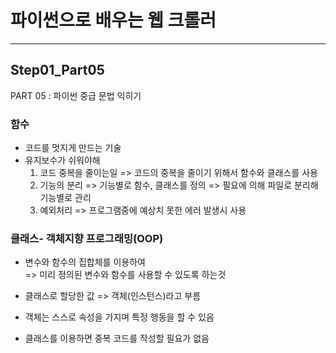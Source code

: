 # 파이썬으로 배우는 웹 크롤러 
---

## Step01_Part05

PART 05 : 파이썬 중급 문법 익히기          

### 함수 
- 코드를 멋지게 만드는 기술
- 유지보수가 쉬워야해
    1. 코드 중복을 줄이는일 
        => 코드의 중복을 줄이기 위해서 함수와 클래스를 사용 
    2. 기능의 분리 => 기능별로 함수, 클래스를 정의 
        => 필요에 의해 파일로 분리해 기능별로 관리 
    3. 예외처리 
        => 프로그램중에 예상치 못한 에러 발생시 사용     


### 클래스- 객체지향 프로그래밍(OOP)     

- 변수와 함수의 집합체를 이용하여       
    => 미리 정의된 변수와 함수를 사용할 수 있도록 하는것     
- 클래스로 할당한 값 => 객체(인스턴스)라고 부름      
- 객체는 스스로 속성을 가지며 특정 행동을 할 수 있음            

- 클래스를 이용하면 중복 코드를 작성할 필요가 없음     
